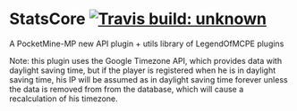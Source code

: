 StatsCore [![Travis build: unknown](https://travis-ci.org/LegendOfMCPE/StatsCore.svg?branch=master)](http://travis-ci.org/LegendOfMCPE/StatsCore)
=========
A PocketMine-MP new API plugin + utils library of LegendOfMCPE plugins


Note: this plugin uses the Google Timezone API, which provides data with daylight saving time, but if the player is registered when he is in daylight saving time, his IP will be assumed as in daylight saving time forever unless the data is removed from from the database, which will cause a recalculation of his timezone.
